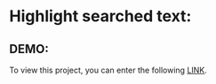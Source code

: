 # Highlight searched text:

## DEMO:
To view this project, you can enter the following [LINK](https://bardyavahydy.github.io/highlight-searched-text/).